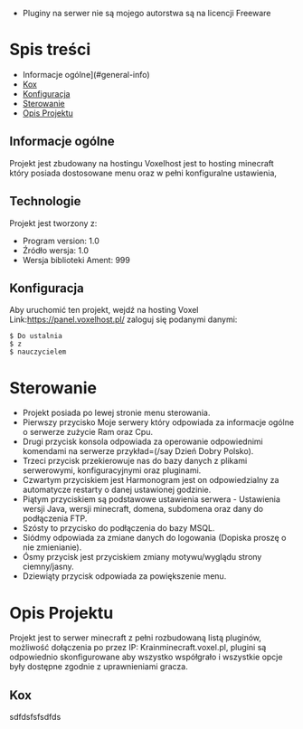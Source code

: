 * Pluginy na serwer nie są mojego autorstwa są na licencji Freeware
# Spis treści
* Informacje ogólne](#general-info)
* [Kox](#kox)
* [Konfiguracja](#setup)
* [Sterowanie](#sterowanie)
* [Opis Projektu](#opis-projektu)

## Informacje ogólne
Projekt jest zbudowany na hostingu Voxelhost jest to hosting minecraft który posiada dostosowane menu oraz w pełni konfiguralne ustawienia,
	
## Technologie
Projekt jest tworzony z:
* Program version: 1.0
* Źródło wersja: 1.0
* Wersja biblioteki Ament: 999
	
## Konfiguracja
Aby uruchomić ten projekt, wejdź na hosting Voxel Link:https://panel.voxelhost.pl/ zaloguj się podanymi danymi:

```
$ Do ustalnia
$ z
$ nauczycielem
```

# Sterowanie 
* Projekt posiada po lewej stronie menu sterowania. 
* Pierwszy przycisko Moje serwery który odpowiada za informacje ogólne o serwerze zużycie Ram oraz Cpu.
* Drugi przycisk konsola odpowiada za operowanie odpowiednimi komendami na serwerze przykład=(/say Dzień  Dobry Polsko).
* Trzeci przycisk przekierowuje nas do bazy danych z plikami serwerowymi, konfiguracyjnymi oraz pluginami.
* Czwartym przyciskiem jest Harmonogram jest on odpowiedzialny za automatycze restarty o danej ustawionej godzinie.
* Piątym przyciskiem są podstawowe ustawienia serwera - Ustawienia wersji Java, wersji minecraft, domena, subdomena oraz dany do podłączenia FTP.
* Szósty to przycisko do podłączenia do bazy MSQL.
* Siódmy odpowiada za zmiane danych do logowania (Dopiska proszę o nie zmienianie).
* Ósmy przycisk jest przyciskiem zmiany motywu/wyglądu strony ciemny/jasny.
* Dziewiąty przycisk odpowiada za powiększenie menu.

# Opis Projektu
Projekt jest to serwer minecraft z pełni rozbudowaną listą pluginów, możliwość dołączenia po przez IP: Krainminecraft.voxel.pl, plugini są odpowiednio skonfigurowane aby wszystko współgrało i wszystkie opcje były dostępne zgodnie z uprawnieniami gracza.

## Kox
sdfdsfsfsdfds